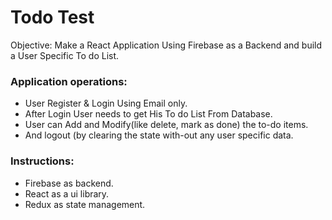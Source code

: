 # Todo Test
Objective: Make a React Application Using Firebase as a Backend and build a User Specific To do List.

### Application operations: 

- User Register & Login Using Email only.
- After Login User needs to get His To do List From Database.
- User can Add and Modify(like delete, mark as done) the to-do items.
- And logout (by clearing the state with-out any user specific data.

### Instructions:

- Firebase as backend.
- React as a ui library.
- Redux as state management.